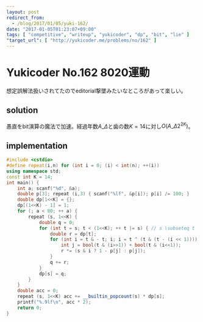 ```yaml
---
layout: post
redirect_from:
  - /blog/2017/01/05/yuki-162/
date: "2017-01-05T01:23:07+09:00"
tags: [ "competitive", "writeup", "yukicoder", "dp", "bit", "lie" ]
"target_url": [ "http://yukicoder.me/problems/no/162" ]
---
```


# Yukicoder No.162 8020運動

想定誤解法扱いされてたのでeditorial撃墜みたいなところがあって楽しい。

## solution

愚直をbit演算の魔法で加速。経過年数$A\_{\Delta}$と歯の数$K = 14$に対し$O(A\_{\Delta}2^{2K})$。

## implementation

``` c++
#include <cstdio>
#define repeat(i,n) for (int i = 0; (i) < int(n); ++(i))
using namespace std;
const int K = 14;
int main() {
    int a; scanf("%d", &a);
    double p[3]; repeat (i,3) { scanf("%lf", &p[i]); p[i] /= 100; }
    double dp[1<<K] = {};
    dp[(1<<K) - 1] = 1;
    for (; a < 80; ++ a) {
        repeat (s, 1<<K) {
            double q = 0;
            for (int t = s; t < (1<<K); ++ t |= s) { // s \subseteq t
                double r = dp[t];
                for (int i = t & - t; i; i = t ^ (t & (t - (i << 1)))) { // i \in t
                    int j = bool(t & (i>>1)) + bool(t & (i<<1));
                    r *= (s & i ? 1 - p[j] : p[j]);
                }
                q += r;
            }
            dp[s] = q;
        }
    }
    double acc = 0;
    repeat (s, 1<<K) acc += __builtin_popcount(s) * dp[s];
    printf("%.9lf\n", acc * 2);
    return 0;
}
```
